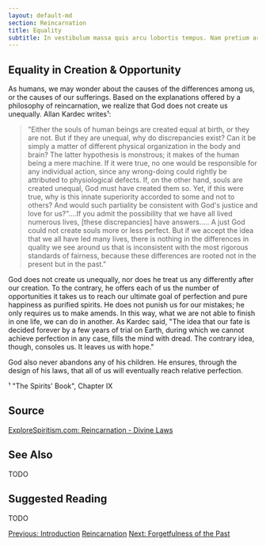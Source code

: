```yaml
---
layout: default-md
section: Reincarnation
title: Equality
subtitle: In vestibulum massa quis arcu lobortis tempus. Nam pretium arcu in odio vulputate luctus.
---
```


## Equality in Creation & Opportunity

As humans, we may wonder about the causes of the differences among us, or the causes of our sufferings. Based on the explanations offered by a philosophy of reincarnation, we realize that God does not create us unequally.  Allan Kardec writes¹:

>"Either the souls of human beings are created equal at birth, or they are not. But if they are unequal, why do discrepancies exist?  Can it be simply a matter of different physical organization in the body and brain? The latter hypothesis is monstrous; it makes of the human being a mere machine. If it were true, no one would be responsible for any individual action, since any wrong-doing could rightly be attributed to physiological defects. If, on the other hand, souls are created unequal, God must have created them so. Yet, if this were true, why is this innate superiority accorded to some and not to others? And would such partiality be consistent with God's justice and love for us?"....If you admit the possibility that we have all lived numerous lives, [these discrepancies] have answers..... A just God could not create souls more or less perfect. But if we accept the idea that we all have led many lives, there is nothing in the differences in quality we see around us that is inconsistent with the most rigorous standards of fairness, because these differences are rooted not in the present but in the past."

God does not create us unequally, nor does he treat us any differently after our creation. To the contrary,  he offers each of us the number of opportunities it takes us to reach our ultimate goal of perfection and pure happiness as purified spirits.  He does not punish us for our mistakes; he only requires us to make amends. In this way, what we are not able to finish in one life, we can do in another. As Kardec said, "The idea that our fate is decided forever by a few years of trial on Earth, during which we cannot achieve perfection in any case, fills the mind with dread.  The contrary idea, though, consoles us. It leaves us with hope."

God also never abandons any of his children.  He ensures, through the design of his laws, that all of us will eventually reach relative perfection. 

¹ "The Spirits' Book", Chapter IX



## Source
[ExploreSpiritism.com: Reincarnation - Divine Laws](http://file://www.explorespiritism.com/Philosophy_Divine%20Justice_Introduction.htm)


## See Also
TODO


## Suggested Reading
TODO




<a href="./" class="button">Previous: Introduction</a>
<a href="../" class="button special">Reincarnation</a>
<a href="past" class="button">Next: Forgetfulness of the Past</a>
